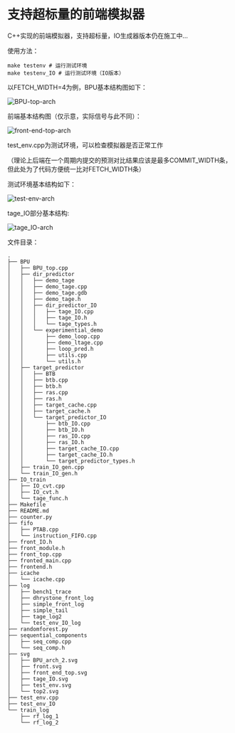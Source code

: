 # 支持超标量的前端模拟器

C++实现的前端模拟器，支持超标量，IO生成器版本仍在施工中...

使用方法：

```
make testenv # 运行测试环境
make testenv_IO # 运行测试环境（IO版本）
```

以FETCH_WIDTH=4为例，BPU基本结构图如下：

![BPU-top-arch](https://github.com/WattskiTian/frontend_simulator/blob/master/svg/BPU_arch_2.svg)

前端基本结构图（仅示意，实际信号与此不同）：

![front-end-top-arch](https://github.com/WattskiTian/frontend_simulator/blob/master/svg/top2.svg)

test_env.cpp为测试环境，可以检查模拟器是否正常工作

（理论上后端在一个周期内提交的预测对比结果应该是最多COMMIT_WIDTH条，但此处为了代码方便统一比对FETCH_WIDTH条）

测试环境基本结构如下：

![test-env-arch](https://github.com/WattskiTian/frontend_simulator/blob/master/svg/test_env.svg)

tage_IO部分基本结构:

![tage_IO-arch](https://github.com/WattskiTian/frontend_simulator/blob/master/svg/tage_IO.svg)

文件目录：

```
.
├── BPU
│   ├── BPU_top.cpp
│   ├── dir_predictor
│   │   ├── demo_tage
│   │   ├── demo_tage.cpp
│   │   ├── demo_tage.gdb
│   │   ├── demo_tage.h
│   │   ├── dir_predictor_IO
│   │   │   ├── tage_IO.cpp
│   │   │   ├── tage_IO.h
│   │   │   └── tage_types.h
│   │   └── experimential_demo
│   │       ├── demo_loop.cpp
│   │       ├── demo_ltage.cpp
│   │       ├── loop_pred.h
│   │       ├── utils.cpp
│   │       └── utils.h
│   ├── target_predictor
│   │   ├── BTB
│   │   ├── btb.cpp
│   │   ├── btb.h
│   │   ├── ras.cpp
│   │   ├── ras.h
│   │   ├── target_cache.cpp
│   │   ├── target_cache.h
│   │   └── target_predictor_IO
│   │       ├── btb_IO.cpp
│   │       ├── btb_IO.h
│   │       ├── ras_IO.cpp
│   │       ├── ras_IO.h
│   │       ├── target_cache_IO.cpp
│   │       ├── target_cache_IO.h
│   │       └── target_predictor_types.h
│   ├── train_IO_gen.cpp
│   └── train_IO_gen.h
├── IO_train
│   ├── IO_cvt.cpp
│   ├── IO_cvt.h
│   └── tage_func.h
├── Makefile
├── README.md
├── counter.py
├── fifo
│   ├── PTAB.cpp
│   └── instruction_FIFO.cpp
├── front_IO.h
├── front_module.h
├── front_top.cpp
├── fronted_main.cpp
├── frontend.h
├── icache
│   └── icache.cpp
├── log
│   ├── bench1_trace
│   ├── dhrystone_front_log
│   ├── simple_front_log
│   ├── simple_tail
│   ├── tage_log2
│   └── test_env_IO_log
├── randomforest.py
├── sequential_components
│   ├── seq_comp.cpp
│   └── seq_comp.h
├── svg
│   ├── BPU_arch_2.svg
│   ├── front.svg
│   ├── front_end_top.svg
│   ├── tage_IO.svg
│   ├── test_env.svg
│   └── top2.svg
├── test_env.cpp
├── test_env_IO
└── train_log
    ├── rf_log_1
    └── rf_log_2
```